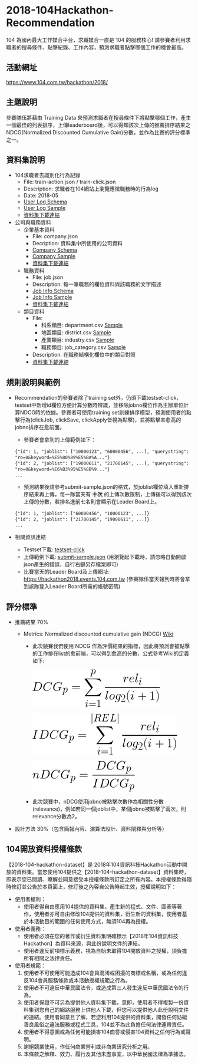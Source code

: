 # 2018-104Hackathon-Recommendation

104 為國內最大工作媒合平台，求職媒合一直是 104 的服務核心!
請參賽者利用求職者的搜尋條件、點擊紀錄、工作內容，預測求職者點擊哪個工作的機會最高。

## 活動網址
https://www.104.com.tw/hackathon/2018/

## 主題說明
參賽隊伍將藉由 Training Data 來預測求職者在搜尋條件下將點擊哪個工作，產生一個最佳的列表排序，上傳leaderboard後，可以得知該次上傳的推薦排序結果之NDCG(Normalized Discounted Cumulative Gain)分數，並作為比賽的評分標準之一。

## 資料集說明
* 104求職者去識別化行為記錄
    + File: train-action.json / train-click.json
    + Description: 求職者在104網站上瀏覽應徵職務時的行為log
    + Date: 2018-05
    + [User Log Schema](data-schema/user_log_schema.md)
    + [User Log Sample](sample-data/user_log_sample.json)
    + [資料集下載連結](2018-104-hackathon-dataset.md)
* 公司與職務資料
    + 企業基本資料
        - File: company.json
        - Decription: 資料集中所使用的公司資料
        - [Company Schema](data-schema/companies_schema.md)
        - [Company Sample](sample-data/companies_sample.json)
        - [資料集下載連結](2018-104-hackathon-dataset.md)
    + 職務資料
        - File: job.json
        - Description: 每一筆職務的欄位資料與該職務的文字描述
        - [Job Info Schema](data-schema/job_info_schema.md)
        - [Job Info Sample](sample-data/job_info_sample.json)
        - [資料集下載連結](2018-104-hackathon-dataset.md)
    + 類目資料
        - File:
            - 科系類目: department.csv [Sample](sample-data/department_sample.csv)
            - 地區類目: district.csv [Sample](sample-data/district_sample.csv)
            - 產業類目: industry.csv [Sample](sample-data/industry_sample.csv)
            - 職務類目: job_category.csv [Sample](sample-data/job_category_sample.csv)
        - Description: 在職務結構化欄位中的類目對照
        - [資料集下載連結](2018-104-hackathon-dataset.md)

## 規則說明與範例
* Recommendation的參賽者除了training set外，仍須下載testset-click，testset中新增id欄位方便計算分數時辨識，並移除jobno欄位作為主辦單位計算NDCG時的依據。參賽者可使用training set訓練排序模型，預測使用者的點擊行為(clickJob, clickSave, clickApply皆視為點擊)，並將點擊率愈高的jobno排序在愈前面。
    + 參賽者會拿到的上傳範例如下：
    ```
    {"id": 1, "joblist": ["10000123", "60000456", ...], "querystring": "ro=0&keyword=%E5%80%89%E5%BA%A..."}
    {"id": 2, "joblist": ["19000611", "21700145", ...], "querystring": "ro=0&keyword=%E6%B3%95%E5%8B%9..."}
    ...
    ```
    + 預測結果後請參考submit-sample.json的格式，於joblist欄位填入重新排序結果再上傳，每一隊當天有 __十次__ 的上傳次數限制，上傳後可以得到該次上傳的分數，若排名進前七名則會顯示在Leader Board上。
    ```
    {"id": 1, "joblist": ["60000456", "10000123", ...]}
    {"id": 2, "joblist": ["21700145", "19000611", ...]}
    ...
    ```

* 相關資訊連結
    + Testset下載: [testset-click](2018-104-hackathon-dataset.md)
    + 上傳範例下載: [submit-sample.json](2018-104-hackathon-dataset.md) (用瀏覽起下載時，請忽略自動開啟json產生的錯誤，自行右鍵另存檔案即可)
    + 比賽當天的Leader Board及上傳網址: https://hackathon2018.events.104.com.tw (參賽隊伍當天報到時將會拿到該隊登入Leader Board所需的帳號密碼)

## 評分標準
* 推薦結果 70%
    + Metrics: Normalized discounted cumulative gain (NDCG) [Wiki](https://en.wikipedia.org/wiki/Discounted_cumulative_gain)
        - 此次競賽我們使用 NDCG 作為評價結果的指標，因此將預測會被點擊的工作排在list的愈前端，可以得到愈高的分數，公式參考Wiki的定義如下:

          ![](images/dcg.png)

          ![](images/idcg.png)

          ![](images/ndcg.png)

        - 此次競賽中，nDCG使用jobno被點擊次數作為相關性分數(relevance)，例如若同一個joblist中，某個jobno被點擊了兩次，則relevance分數為2。

* 設計方法 30%（包含簡報內容、演算法設計、資料闡釋與分析等）

## 104開放資料授權條款
【2018-104-hackathon-dataset】是 2018年104資訊科技Hackathon活動中開放的資料集。當您使用104提供之【2018-104-hackathon-dataset】資料集時，即表示您已閱讀、瞭解並同意接受本授權條款所訂定之所有內容。本授權條款得隨時修訂並公告於本頁面上，修訂後之內容自公告時起生效，授權說明如下：

* 使用者權利：
    + 使用者得自由應用104提供的資料集，產生新的程式、文件、圖表等著作，使用者亦可自由修改104提供的資料集，衍生新的資料集，使用者基於本活動目的範圍的任何使用方式，無須104再為授權。
* 使用者義務：
    + 使用者必須在您的著作或衍生資料集明確標示【2018年104資訊科技Hackathon】為資料來源，與此份說明文件的連結。
    + 使用者違反前項標示義務，視為自始未取得104開放資料之授權，須負擔所有相關之法律責任。
* 使用者規範：
    1. 使用者不可使用可能造成104會員混淆或困擾的商標或名稱，或為任何違反104會員服務條款或本活動授權規範之行為。
    2. 使用者不可違反中華民國法令，或造成第三人發生違反中華民國法令的行為。
    3. 使用者保證不可另為提供他人資料集下載，意即，使用者不得複製一份資料集到您自己的網路服務上供他人下載，但您可以提供他人此份說明文件的連結。使用者同意且了解，若您利用104提供的資料集，開發任何妨礙善良風俗之違法服務或程式工具，104並不為此負擔任何法律連帶責任。
    4. 使用者不得意圖或為任何可能損害104商譽或侵害104資料之任何行為或聲明。
    5. 謝絕競業使用，作任何商業營利或非商業研究分析之用。
    6. 本條款之解釋、效力、履行及其他未盡事宜，以中華民國法律為準據法。
